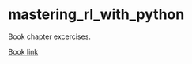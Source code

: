 # mastering_rl_with_python
Book chapter excercises. 

[Book link](https://www.amazon.com/Mastering-Reinforcement-Learning-Python-next-generation-ebook/dp/B08M3ZF7Z8) 
